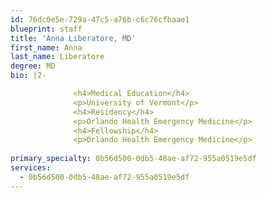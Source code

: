 ```yaml
---
id: 76dc0e5e-729a-47c5-a76b-c6c76cfbaae1
blueprint: staff
title: 'Anna Liberatore, MD'
first_name: Anna
last_name: Liberatore
degree: MD
bio: |2-

              <h4>Medical Education</h4>
              <p>University of Vermont</p>
              <h4>Residency</h4>
              <p>Orlando Health Emergency Medicine</p>
              <h4>Fellowship</h4>
              <p>Orlando Health Emergency Medicine</p>
          
primary_specialty: 0b56d500-0db5-48ae-af72-955a0519e5df
services:
  - 0b56d500-0db5-48ae-af72-955a0519e5df
---
```

